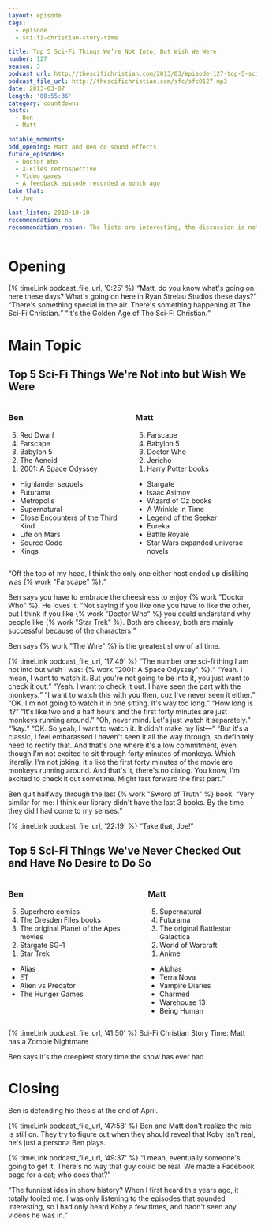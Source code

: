 ```yaml
---
layout: episode
tags:
  - episode
  - sci-fi-christian-story-time

title: Top 5 Sci-Fi Things We’re Not Into, But Wish We Were
number: 127
season: 3
podcast_url: http://thescifichristian.com/2013/03/episode-127-top-5-sci-fi-things-were-not-into-but-wish-we-were/
podcast_file_url: http://thescifichristian.com/sfc/sfc0127.mp3
date: 2013-03-07
length: '00:55:36'
category: countdowns
hosts:
  - Ben
  - Matt

notable_moments:
odd_opening: Matt and Ben do sound effects
future_episodes:
  - Doctor Who
  - X-Files retrospective
  - Video games
  - A feedback episode recorded a month ago
take_that:
  - Joe 

last_listen: 2018-10-10
recommendation: no
recommendation_reason: The lists are interesting, the discussion is not very in-depth
---
```

# Opening

<div class="quote">
  {% timeLink podcast_file_url, '0:25' %}
  <q class="ben">Matt, do you know what's going on here these days? What's going on here in Ryan Strelau Studios these days?</q>
  <q class="matt">There's something special in the air. There's something happening at The Sci-Fi Christian.</q>
  <q class="ben">It's the Golden Age of The Sci-Fi Christian.</q>
</div>


# Main Topic

<div class="top-five">
  <h2 class="has-text-centered">Top 5 Sci-Fi Things We're Not into but Wish We Were</h2>
  <div class="columns">
    <div class="column ben">
      <h3>Ben</h3>
      <ol reversed>
        <li>Red Dwarf 
        <li>Farscape 
        <li>Babylon 5
        <li>The Aeneid
        <li>2001: A Space Odyssey 
      </ol>
      <ul class="runner-ups">
        <li>Highlander sequels
        <li>Futurama 
        <li>Metropolis
        <li>Supernatural
        <li>Close Encounters of the Third Kind
        <li>Life on Mars
        <li>Source Code
        <li>Kings
      </ul>
    </div>
    <div class="column matt">
      <h3>Matt</h3>
      <ol reversed>
        <li>Farscape 
        <li>Babylon 5
        <li>Doctor Who 
        <li>Jericho
        <li>Harry Potter books
      </ol>
      <ul class="runner-ups">
        <li>Stargate
        <li>Isaac Asimov
        <li>Wizard of Oz books
        <li>A Wrinkle in Time
        <li>Legend of the Seeker 
        <li>Eureka
        <li>Battle Royale
        <li>Star Wars expanded universe novels
      </ul>
    </div>
  </div>
</div>

<q class="archivist">Off the top of my head, I think the only one either host ended up disliking was {% work "Farscape" %}.</q>

Ben says you have to embrace the cheesiness to enjoy {% work "Doctor Who" %}. He loves it. <q class="archivist">Not saying if you like one you have to like the other, but I think if you like {% work "Doctor Who" %} you could understand why people like {% work "Star Trek" %}. Both are cheesy, both are mainly successful because of the characters.</q>

Ben says {% work "The Wire" %} is the greatest show of all time.

<div class="quote">
  {% timeLink podcast_file_url, '17:49' %}
  <q class="ben">The number one sci-fi thing I am not into but wish I was: {% work "2001: A Space Odyssey" %}.</q>
  <q class="matt">Yeah. I mean, I want to watch it. But you're not going to be into it, you just want to check it out.</q>
  <q class="ben">Yeah. I want to check it out. I have seen the part with the monkeys.</q>
  <q class="matt">I want to watch this with you then, cuz I've never seen it either.</q>
  <q class="ben">OK. I'm not going to watch it in one sitting. It's way too long.</q>
  <q class="matt">How long is it?</q>
  <q class="ben">It's like two and a half hours and the first forty minutes are just monkeys running around.</q>
  <q class="matt">Oh, never mind. Let's just watch it separately.</q>
  <q class="ben">'kay.</q>
  <q class="matt">OK. So yeah, I want to watch it. It didn't make my list—</q>
  <q class="ben">But it's a classic, I feel embarassed I haven't seen it all the way through, so definitely need to rectify that. And that's one where it's a low commitment, even though I'm not excited to sit through forty minutes of monkeys. Which literally, I'm not joking, it's like the first forty minutes of the movie are monkeys running around. And that's it, there's no dialog. You know, I'm excited to check it out sometime. Might fast forward the first part.</q>
</div>

Ben quit halfway through the last {% work "Sword of Truth" %} book. <q class="archivist inline">Very similar for me: I think our library didn't have the last 3 books. By the time they did I had come to my senses.</q>

<div class="quote">
  {% timeLink podcast_file_url, '22:19' %}
  <q class="ben">Take that, Joe!</q>
</div>

<div class="top-five">
  <h2 class="has-text-centered">Top 5 Sci-Fi Things We've Never Checked Out and Have No Desire to Do So</h2>
  <div class="columns">
    <div class="column ben">
      <h3>Ben</h3>
      <ol reversed>
        <li>Superhero comics
        <li>The Dresden Files books
        <li>The original Planet of the Apes movies 
        <li>Stargate SG-1
        <li>Star Trek
      </ol>
      <ul class="runner-ups">
        <li>Alias
        <li>ET
        <li>Alien vs Predator
        <li>The Hunger Games 
      </ul>
    </div>
    <div class="column matt">
      <h3>Matt</h3>
      <ol reversed>
        <li>Supernatural
        <li>Futurama
        <li>The original Battlestar Galactica
        <li>World of Warcraft 
        <li>Anime
      </ol>
      <ul class="runner-ups">
        <li>Alphas
        <li>Terra Nova
        <li>Vampire Diaries
        <li>Charmed
        <li>Warehouse 13
        <li>Being Human
      </ul>
    </div>
  </div>
</div>

{% timeLink podcast_file_url, '41:50' %} Sci-Fi Christian Story Time: Matt has a Zombie Nightmare

Ben says it's the creepiest story time the show has ever had.



# Closing
Ben is defending his thesis at the end of April. 

{% timeLink podcast_file_url, '47:58' %} Ben and Matt don't realize the mic is still on. They try to figure out when they should reveal that Koby isn't real, he's just a persona Ben plays.

<div class="quote">
  {% timeLink podcast_file_url, '49:37' %}
  <q class="ben">I mean, eventually someone's going to get it. There's no way that guy could be real. We made a Facebook page for a cat; who does that?</q>
</div>

<q class="archivist">The funniest idea in show history? When I first heard this years ago, it totally fooled me. I was only listening to the episodes that sounded interesting, so I had only heard Koby a few times, and hadn't seen any videos he was in.</q>